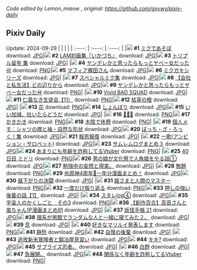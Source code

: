 *Code edited by Lemon_miaow , original: https://github.com/gxywy/pixiv-daily*
## Pixiv Daily 
Update: 2024-09-29
|      |      |      |
| :----: | :----: | :----: |
|![](https://pximg.lemonmiaow.xyz/c/240x480/img-master/img/2024/09/27/16/16/46/122811803_p0_master1200.jpg) **#1** [ミクであそぼ](https://www.pixiv.net/artworks/122811803) download: [JPG](https://pximg.lemonmiaow.xyz/img-original/img/2024/09/27/16/16/46/122811803_p0.jpg)|![](https://pximg.lemonmiaow.xyz/c/240x480/img-master/img/2024/09/27/00/02/24/122798429_p0_master1200.jpg) **#2** [LAM初画集『いかづち』](https://www.pixiv.net/artworks/122798429) download: [JPG](https://pximg.lemonmiaow.xyz/img-original/img/2024/09/27/00/02/24/122798429_p0.jpg)|![](https://pximg.lemonmiaow.xyz/c/240x480/img-master/img/2024/09/27/16/50/09/122813087_p0_master1200.jpg) **#3** [トリプル留年 集](https://www.pixiv.net/artworks/122813087) download: [JPG](https://pximg.lemonmiaow.xyz/img-original/img/2024/09/27/16/50/09/122813087_p0.jpg)|
|![](https://pximg.lemonmiaow.xyz/c/240x480/img-master/img/2024/09/27/00/00/57/122798288_p0_master1200.jpg) **#4** [ヤンデレかと思ったらもっとヤベー女だった㊸](https://www.pixiv.net/artworks/122798288) download: [PNG](https://pximg.lemonmiaow.xyz/img-original/img/2024/09/27/00/00/57/122798288_p0.png)|![](https://pximg.lemonmiaow.xyz/c/240x480/img-master/img/2024/09/27/00/00/29/122798180_p0_master1200.jpg) **#5** [マフィア梶田さん](https://www.pixiv.net/artworks/122798180) download: [JPG](https://pximg.lemonmiaow.xyz/img-original/img/2024/09/27/00/00/29/122798180_p0.jpg)|![](https://pximg.lemonmiaow.xyz/c/240x480/img-master/img/2024/09/27/15/40/36/122811976_p0_master1200.jpg) **#6** [ミクガキシリーズ](https://www.pixiv.net/artworks/122811976) download: [JPG](https://pximg.lemonmiaow.xyz/img-original/img/2024/09/27/15/40/36/122811976_p0.jpg)|
|![](https://pximg.lemonmiaow.xyz/c/240x480/img-master/img/2024/09/27/16/52/00/122812073_p0_master1200.jpg) **#7** [スペシャルミク集](https://www.pixiv.net/artworks/122812073) download: [JPG](https://pximg.lemonmiaow.xyz/img-original/img/2024/09/27/16/52/00/122812073_p0.jpg)|![](https://pximg.lemonmiaow.xyz/c/240x480/img-master/img/2024/09/27/12/00/09/122808676_p0_master1200.jpg) **#8** [【会社と私生活】どの辺りから](https://www.pixiv.net/artworks/122808676) download: [JPG](https://pximg.lemonmiaow.xyz/img-original/img/2024/09/27/12/00/09/122808676_p0.jpg)|![](https://pximg.lemonmiaow.xyz/c/240x480/img-master/img/2024/09/28/00/01/19/122825778_p0_master1200.jpg) **#9** [ヤンデレかと思ったらもっとヤベー女だった㊹](https://www.pixiv.net/artworks/122825778) download: [PNG](https://pximg.lemonmiaow.xyz/img-original/img/2024/09/28/00/01/19/122825778_p0.png)|
|![](https://pximg.lemonmiaow.xyz/c/240x480/img-master/img/2024/09/27/17/09/44/122813478_p0_master1200.jpg) **#10** [Vivid BAD SQUAD](https://www.pixiv.net/artworks/122813478) download: [JPG](https://pximg.lemonmiaow.xyz/img-original/img/2024/09/27/17/09/44/122813478_p0.jpg)|![](https://pximg.lemonmiaow.xyz/c/240x480/img-master/img/2024/09/28/10/47/37/122836332_p0_master1200.jpg) **#11** [仁義なき生徒会【11）](https://www.pixiv.net/artworks/122836332) download: [PNG](https://pximg.lemonmiaow.xyz/img-original/img/2024/09/28/10/47/37/122836332_p0.png)|![](https://pximg.lemonmiaow.xyz/c/240x480/img-master/img/2024/09/27/07/30/02/122805182_p0_master1200.jpg) **#12** [枯草の根](https://www.pixiv.net/artworks/122805182) download: [JPG](https://pximg.lemonmiaow.xyz/img-original/img/2024/09/27/07/30/02/122805182_p0.jpg)|
|![](https://pximg.lemonmiaow.xyz/c/240x480/img-master/img/2024/09/27/18/55/07/122815966_p0_master1200.jpg) **#13** [花](https://www.pixiv.net/artworks/122815966) download: [PNG](https://pximg.lemonmiaow.xyz/img-original/img/2024/09/27/18/55/07/122815966_p0.png)|![](https://pximg.lemonmiaow.xyz/c/240x480/img-master/img/2024/09/27/00/59/52/122800094_p0_master1200.jpg) **#14** [しょんぼり](https://www.pixiv.net/artworks/122800094) download: [JPG](https://pximg.lemonmiaow.xyz/img-original/img/2024/09/27/00/59/52/122800094_p0.jpg)|![](https://pximg.lemonmiaow.xyz/c/240x480/img-master/img/2024/09/27/16/10/32/122812444_p0_master1200.jpg) **#15** [いい加減、吐いたらどうだ](https://www.pixiv.net/artworks/122812444) download: [JPG](https://pximg.lemonmiaow.xyz/img-original/img/2024/09/27/16/10/32/122812444_p0.jpg)|
|![](https://pximg.lemonmiaow.xyz/c/240x480/img-master/img/2024/09/28/13/06/43/122839107_p0_master1200.jpg) **#16** [🍁🍁🍁](https://www.pixiv.net/artworks/122839107) download: [PNG](https://pximg.lemonmiaow.xyz/img-original/img/2024/09/28/13/06/43/122839107_p0.png)|![](https://pximg.lemonmiaow.xyz/c/240x480/img-master/img/2024/09/27/20/30/01/122818627_p0_master1200.jpg) **#17** [かきかき](https://www.pixiv.net/artworks/122818627) download: [PNG](https://pximg.lemonmiaow.xyz/img-original/img/2024/09/27/20/30/01/122818627_p0.png)|![](https://pximg.lemonmiaow.xyz/c/240x480/img-master/img/2024/09/28/00/00/20/122825573_p0_master1200.jpg) **#18** [木陰で休憩](https://www.pixiv.net/artworks/122825573) download: [PNG](https://pximg.lemonmiaow.xyz/img-original/img/2024/09/28/00/00/20/122825573_p0.png)|
|![](https://pximg.lemonmiaow.xyz/c/240x480/img-master/img/2024/09/28/06/00/05/122832157_p0_master1200.jpg) **#19** [個人メモ：シャツの襟と袖・自然な形状](https://www.pixiv.net/artworks/122832157) download: [JPG](https://pximg.lemonmiaow.xyz/img-original/img/2024/09/28/06/00/05/122832157_p0.jpg)|![](https://pximg.lemonmiaow.xyz/c/240x480/img-master/img/2024/09/27/15/59/42/122812247_p0_master1200.jpg) **#20** [ぼっち・ざ・ろっく！集](https://www.pixiv.net/artworks/122812247) download: [JPG](https://pximg.lemonmiaow.xyz/img-original/img/2024/09/27/15/59/42/122812247_p0.jpg)|![](https://pximg.lemonmiaow.xyz/c/240x480/img-master/img/2024/09/27/07/11/02/122804962_p0_master1200.jpg) **#21** [報恩報復](https://www.pixiv.net/artworks/122804962) download: [JPG](https://pximg.lemonmiaow.xyz/img-original/img/2024/09/27/07/11/02/122804962_p0.jpg)|
|![](https://pximg.lemonmiaow.xyz/c/240x480/img-master/img/2024/09/27/06/41/07/122804582_p0_master1200.jpg) **#22** [一歌(アンビション・サロペット)](https://www.pixiv.net/artworks/122804582) download: [JPG](https://pximg.lemonmiaow.xyz/img-original/img/2024/09/27/06/41/07/122804582_p0.jpg)|![](https://pximg.lemonmiaow.xyz/c/240x480/img-master/img/2024/09/28/00/04/00/122826032_p0_master1200.jpg) **#23** [サムレムログまとめ３](https://www.pixiv.net/artworks/122826032) download: [JPG](https://pximg.lemonmiaow.xyz/img-original/img/2024/09/28/00/04/00/122826032_p0.jpg)|![](https://pximg.lemonmiaow.xyz/c/240x480/img-master/img/2024/09/27/21/04/33/122819728_p0_master1200.jpg) **#24** [あまりにも年齢を詐称してるVtuber](https://www.pixiv.net/artworks/122819728) download: [PNG](https://pximg.lemonmiaow.xyz/img-original/img/2024/09/27/21/04/33/122819728_p0.png)|
|![](https://pximg.lemonmiaow.xyz/c/240x480/img-master/img/2024/09/27/00/00/30/122798187_p0_master1200.jpg) **#25** [40日目 ミドリ](https://www.pixiv.net/artworks/122798187) download: [PNG](https://pximg.lemonmiaow.xyz/img-original/img/2024/09/27/00/00/30/122798187_p0.png)|![](https://pximg.lemonmiaow.xyz/c/240x480/img-master/img/2024/09/27/12/00/20/122808709_p0_master1200.jpg) **#26** [男の娘が文化祭で人魚姫をやる話①](https://www.pixiv.net/artworks/122808709) download: [JPG](https://pximg.lemonmiaow.xyz/img-original/img/2024/09/27/12/00/20/122808709_p0.jpg)|![](https://pximg.lemonmiaow.xyz/c/240x480/img-master/img/2024/09/27/19/10/26/122816475_p0_master1200.jpg) **#27** [勉強中の妄想と現実。](https://www.pixiv.net/artworks/122816475) download: [JPG](https://pximg.lemonmiaow.xyz/img-original/img/2024/09/27/19/10/26/122816475_p0.jpg)|
|![](https://pximg.lemonmiaow.xyz/c/240x480/img-master/img/2024/09/27/05/50/34/122803984_p0_master1200.jpg) **#28** [無題](https://www.pixiv.net/artworks/122803984) download: [PNG](https://pximg.lemonmiaow.xyz/img-original/img/2024/09/27/05/50/34/122803984_p0.png)|![](https://pximg.lemonmiaow.xyz/c/240x480/img-master/img/2024/09/28/12/36/13/122838523_p0_master1200.jpg) **#29** [㊗️原神4周年🎉一年分漫画まとめ！](https://www.pixiv.net/artworks/122838523) download: [JPG](https://pximg.lemonmiaow.xyz/img-original/img/2024/09/28/12/36/13/122838523_p0.jpg)|![](https://pximg.lemonmiaow.xyz/c/240x480/img-master/img/2024/09/28/10/52/33/122836427_p0_master1200.jpg) **#30** [昼下がりの決闘](https://www.pixiv.net/artworks/122836427) download: [JPG](https://pximg.lemonmiaow.xyz/img-original/img/2024/09/28/10/52/33/122836427_p0.jpg)|
|![](https://pximg.lemonmiaow.xyz/c/240x480/img-master/img/2024/09/27/01/16/10/122800497_p0_master1200.jpg) **#31** [姫さまと人間のマスター](https://www.pixiv.net/artworks/122800497) download: [PNG](https://pximg.lemonmiaow.xyz/img-original/img/2024/09/27/01/16/10/122800497_p0.png)|![](https://pximg.lemonmiaow.xyz/c/240x480/img-master/img/2024/09/27/00/00/39/122798231_p0_master1200.jpg) **#32** [一度だけ振り返る](https://www.pixiv.net/artworks/122798231) download: [PNG](https://pximg.lemonmiaow.xyz/img-original/img/2024/09/27/00/00/39/122798231_p0.png)|![](https://pximg.lemonmiaow.xyz/c/240x480/img-master/img/2024/09/28/00/46/32/122825936_p0_master1200.jpg) **#33** [押しの強い後輩の話【1】](https://www.pixiv.net/artworks/122825936) download: [JPG](https://pximg.lemonmiaow.xyz/img-original/img/2024/09/28/00/46/32/122825936_p0.jpg)|
|![](https://pximg.lemonmiaow.xyz/c/240x480/img-master/img/2024/09/27/21/28/21/122820437_p0_master1200.jpg) **#34** [スタレlog④](https://www.pixiv.net/artworks/122820437) download: [JPG](https://pximg.lemonmiaow.xyz/img-original/img/2024/09/27/21/28/21/122820437_p0.jpg)|![](https://pximg.lemonmiaow.xyz/c/240x480/img-master/img/2024/09/27/00/00/38/122798226_p0_master1200.jpg) **#35** [宇宙人のかくしごと　その3](https://www.pixiv.net/artworks/122798226) download: [PNG](https://pximg.lemonmiaow.xyz/img-original/img/2024/09/27/00/00/38/122798226_p0.png)|![](https://pximg.lemonmiaow.xyz/c/240x480/img-master/img/2024/09/28/00/02/15/122825894_p0_master1200.jpg) **#36** [【創作百合】高音さんと嵐ちゃん1P漫画まとめ91](https://www.pixiv.net/artworks/122825894) download: [JPG](https://pximg.lemonmiaow.xyz/img-original/img/2024/09/28/00/02/15/122825894_p0.jpg)|
|![](https://pximg.lemonmiaow.xyz/c/240x480/img-master/img/2024/09/27/00/02/37/122798447_p0_master1200.jpg) **#37** [妖怪手帳 21](https://www.pixiv.net/artworks/122798447) download: [JPG](https://pximg.lemonmiaow.xyz/img-original/img/2024/09/27/00/02/37/122798447_p0.jpg)|![](https://pximg.lemonmiaow.xyz/c/240x480/img-master/img/2024/09/28/18/04/33/122845694_p0_master1200.jpg) **#38** [理系が旅館でランダムな人と一緒に寝てみた２。](https://www.pixiv.net/artworks/122845694) download: [JPG](https://pximg.lemonmiaow.xyz/img-original/img/2024/09/28/18/04/33/122845694_p0.jpg)|![](https://pximg.lemonmiaow.xyz/c/240x480/img-master/img/2024/09/27/19/38/59/122817193_p0_master1200.jpg) **#39** [息](https://www.pixiv.net/artworks/122817193) download: [JPG](https://pximg.lemonmiaow.xyz/img-original/img/2024/09/27/19/38/59/122817193_p0.jpg)|
|![](https://pximg.lemonmiaow.xyz/c/240x480/img-master/img/2024/09/27/00/00/24/122798156_p0_master1200.jpg) **#40** [好きなマリルイ発表します](https://www.pixiv.net/artworks/122798156) download: [PNG](https://pximg.lemonmiaow.xyz/img-original/img/2024/09/27/00/00/24/122798156_p0.png)|![](https://pximg.lemonmiaow.xyz/c/240x480/img-master/img/2024/09/27/00/00/26/122798164_p0_master1200.jpg) **#41** [静愁](https://www.pixiv.net/artworks/122798164) download: [JPG](https://pximg.lemonmiaow.xyz/img-original/img/2024/09/27/00/00/26/122798164_p0.jpg)|![](https://pximg.lemonmiaow.xyz/c/240x480/img-master/img/2024/09/27/19/40/15/122817234_p0_master1200.jpg) **#42** [自慢の後輩](https://www.pixiv.net/artworks/122817234) download: [JPG](https://pximg.lemonmiaow.xyz/img-original/img/2024/09/27/19/40/15/122817234_p0.jpg)|
|![](https://pximg.lemonmiaow.xyz/c/240x480/img-master/img/2024/09/27/13/16/23/122809876_p0_master1200.jpg) **#43** [追放新米冒険者と鍛冶屋見習い](https://www.pixiv.net/artworks/122809876) download: [JPG](https://pximg.lemonmiaow.xyz/img-original/img/2024/09/27/13/16/23/122809876_p0.jpg)|![](https://pximg.lemonmiaow.xyz/c/240x480/img-master/img/2024/09/27/17/07/29/122813437_p0_master1200.jpg) **#44** [キキ?](https://www.pixiv.net/artworks/122813437) download: [JPG](https://pximg.lemonmiaow.xyz/img-original/img/2024/09/27/17/07/29/122813437_p0.jpg)|![](https://pximg.lemonmiaow.xyz/c/240x480/img-master/img/2024/09/27/12/03/31/122807299_p0_master1200.jpg) **#45** [サプライズ忍者。](https://www.pixiv.net/artworks/122807299) download: [JPG](https://pximg.lemonmiaow.xyz/img-original/img/2024/09/27/12/03/31/122807299_p0.jpg)|
|![](https://pximg.lemonmiaow.xyz/c/240x480/img-master/img/2024/09/27/01/51/58/122801224_p0_master1200.jpg) **#46** [白野](https://www.pixiv.net/artworks/122801224) download: [JPG](https://pximg.lemonmiaow.xyz/img-original/img/2024/09/27/01/51/58/122801224_p0.jpg)|![](https://pximg.lemonmiaow.xyz/c/240x480/img-master/img/2024/09/28/12/08/29/122837957_p0_master1200.jpg) **#47** [急展開。](https://www.pixiv.net/artworks/122837957) download: [JPG](https://pximg.lemonmiaow.xyz/img-original/img/2024/09/28/12/08/29/122837957_p0.jpg)|![](https://pximg.lemonmiaow.xyz/c/240x480/img-master/img/2024/09/28/21/10/01/122851371_p0_master1200.jpg) **#48** [関係なく年齢を詐称してるVtuber](https://www.pixiv.net/artworks/122851371) download: [PNG](https://pximg.lemonmiaow.xyz/img-original/img/2024/09/28/21/10/01/122851371_p0.png)|
